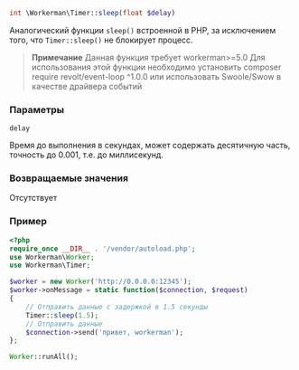 ```php
int \Workerman\Timer::sleep(float $delay)
```
Аналогический функции `sleep()` встроенной в PHP, за исключением того, что `Timer::sleep()` не блокирует процесс.

> **Примечание**
> Данная функция требует workerman>=5.0
> Для использования этой функции необходимо установить composer require revolt/event-loop ^1.0.0 или использовать Swoole/Swow в качестве драйвера событий

### Параметры
``` delay ```

Время до выполнения в секундах, может содержать десятичную часть, точность до 0.001, т.е. до миллисекунд.

### Возвращаемые значения
Отсутствует

### Пример

```php
<?php
require_once __DIR__ . '/vendor/autoload.php';
use Workerman\Worker;
use Workerman\Timer;

$worker = new Worker('http://0.0.0.0:12345');
$worker->onMessage = static function($connection, $request)
{
    // Отправить данные с задержкой в 1.5 секунды
    Timer::sleep(1.5);
    // Отправить данные
    $connection->send('привет, workerman');
};

Worker::runAll();
```
